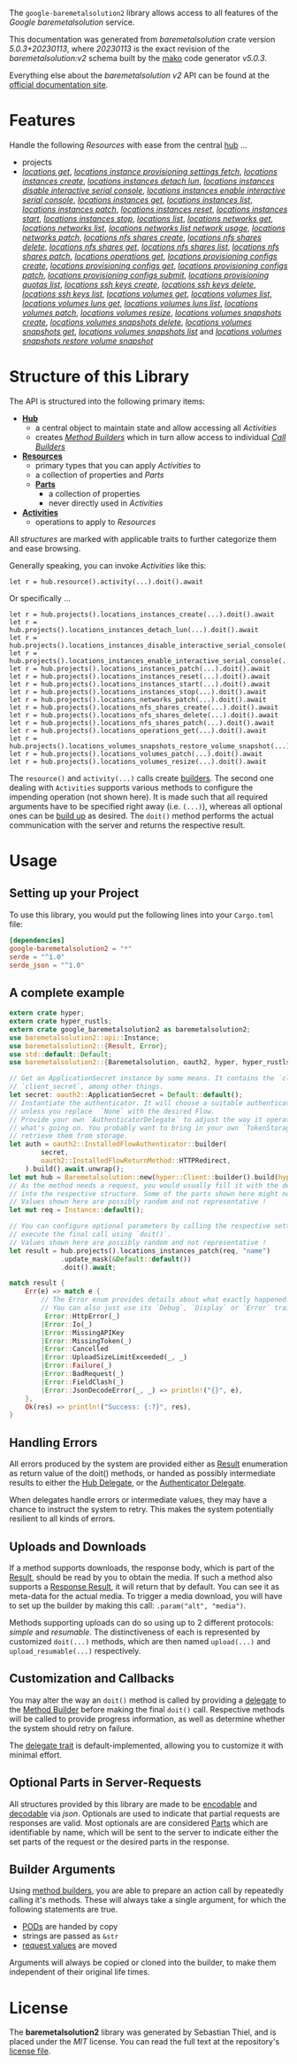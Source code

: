 <!---
DO NOT EDIT !
This file was generated automatically from 'src/generator/templates/api/README.md.mako'
DO NOT EDIT !
-->
The `google-baremetalsolution2` library allows access to all features of the *Google baremetalsolution* service.

This documentation was generated from *baremetalsolution* crate version *5.0.3+20230113*, where *20230113* is the exact revision of the *baremetalsolution:v2* schema built by the [mako](http://www.makotemplates.org/) code generator *v5.0.3*.

Everything else about the *baremetalsolution* *v2* API can be found at the
[official documentation site](https://cloud.google.com/bare-metal).
# Features

Handle the following *Resources* with ease from the central [hub](https://docs.rs/google-baremetalsolution2/5.0.3+20230113/google_baremetalsolution2/Baremetalsolution) ... 

* projects
 * [*locations get*](https://docs.rs/google-baremetalsolution2/5.0.3+20230113/google_baremetalsolution2/api::ProjectLocationGetCall), [*locations instance provisioning settings fetch*](https://docs.rs/google-baremetalsolution2/5.0.3+20230113/google_baremetalsolution2/api::ProjectLocationInstanceProvisioningSettingFetchCall), [*locations instances create*](https://docs.rs/google-baremetalsolution2/5.0.3+20230113/google_baremetalsolution2/api::ProjectLocationInstanceCreateCall), [*locations instances detach lun*](https://docs.rs/google-baremetalsolution2/5.0.3+20230113/google_baremetalsolution2/api::ProjectLocationInstanceDetachLunCall), [*locations instances disable interactive serial console*](https://docs.rs/google-baremetalsolution2/5.0.3+20230113/google_baremetalsolution2/api::ProjectLocationInstanceDisableInteractiveSerialConsoleCall), [*locations instances enable interactive serial console*](https://docs.rs/google-baremetalsolution2/5.0.3+20230113/google_baremetalsolution2/api::ProjectLocationInstanceEnableInteractiveSerialConsoleCall), [*locations instances get*](https://docs.rs/google-baremetalsolution2/5.0.3+20230113/google_baremetalsolution2/api::ProjectLocationInstanceGetCall), [*locations instances list*](https://docs.rs/google-baremetalsolution2/5.0.3+20230113/google_baremetalsolution2/api::ProjectLocationInstanceListCall), [*locations instances patch*](https://docs.rs/google-baremetalsolution2/5.0.3+20230113/google_baremetalsolution2/api::ProjectLocationInstancePatchCall), [*locations instances reset*](https://docs.rs/google-baremetalsolution2/5.0.3+20230113/google_baremetalsolution2/api::ProjectLocationInstanceResetCall), [*locations instances start*](https://docs.rs/google-baremetalsolution2/5.0.3+20230113/google_baremetalsolution2/api::ProjectLocationInstanceStartCall), [*locations instances stop*](https://docs.rs/google-baremetalsolution2/5.0.3+20230113/google_baremetalsolution2/api::ProjectLocationInstanceStopCall), [*locations list*](https://docs.rs/google-baremetalsolution2/5.0.3+20230113/google_baremetalsolution2/api::ProjectLocationListCall), [*locations networks get*](https://docs.rs/google-baremetalsolution2/5.0.3+20230113/google_baremetalsolution2/api::ProjectLocationNetworkGetCall), [*locations networks list*](https://docs.rs/google-baremetalsolution2/5.0.3+20230113/google_baremetalsolution2/api::ProjectLocationNetworkListCall), [*locations networks list network usage*](https://docs.rs/google-baremetalsolution2/5.0.3+20230113/google_baremetalsolution2/api::ProjectLocationNetworkListNetworkUsageCall), [*locations networks patch*](https://docs.rs/google-baremetalsolution2/5.0.3+20230113/google_baremetalsolution2/api::ProjectLocationNetworkPatchCall), [*locations nfs shares create*](https://docs.rs/google-baremetalsolution2/5.0.3+20230113/google_baremetalsolution2/api::ProjectLocationNfsShareCreateCall), [*locations nfs shares delete*](https://docs.rs/google-baremetalsolution2/5.0.3+20230113/google_baremetalsolution2/api::ProjectLocationNfsShareDeleteCall), [*locations nfs shares get*](https://docs.rs/google-baremetalsolution2/5.0.3+20230113/google_baremetalsolution2/api::ProjectLocationNfsShareGetCall), [*locations nfs shares list*](https://docs.rs/google-baremetalsolution2/5.0.3+20230113/google_baremetalsolution2/api::ProjectLocationNfsShareListCall), [*locations nfs shares patch*](https://docs.rs/google-baremetalsolution2/5.0.3+20230113/google_baremetalsolution2/api::ProjectLocationNfsSharePatchCall), [*locations operations get*](https://docs.rs/google-baremetalsolution2/5.0.3+20230113/google_baremetalsolution2/api::ProjectLocationOperationGetCall), [*locations provisioning configs create*](https://docs.rs/google-baremetalsolution2/5.0.3+20230113/google_baremetalsolution2/api::ProjectLocationProvisioningConfigCreateCall), [*locations provisioning configs get*](https://docs.rs/google-baremetalsolution2/5.0.3+20230113/google_baremetalsolution2/api::ProjectLocationProvisioningConfigGetCall), [*locations provisioning configs patch*](https://docs.rs/google-baremetalsolution2/5.0.3+20230113/google_baremetalsolution2/api::ProjectLocationProvisioningConfigPatchCall), [*locations provisioning configs submit*](https://docs.rs/google-baremetalsolution2/5.0.3+20230113/google_baremetalsolution2/api::ProjectLocationProvisioningConfigSubmitCall), [*locations provisioning quotas list*](https://docs.rs/google-baremetalsolution2/5.0.3+20230113/google_baremetalsolution2/api::ProjectLocationProvisioningQuotaListCall), [*locations ssh keys create*](https://docs.rs/google-baremetalsolution2/5.0.3+20230113/google_baremetalsolution2/api::ProjectLocationSshKeyCreateCall), [*locations ssh keys delete*](https://docs.rs/google-baremetalsolution2/5.0.3+20230113/google_baremetalsolution2/api::ProjectLocationSshKeyDeleteCall), [*locations ssh keys list*](https://docs.rs/google-baremetalsolution2/5.0.3+20230113/google_baremetalsolution2/api::ProjectLocationSshKeyListCall), [*locations volumes get*](https://docs.rs/google-baremetalsolution2/5.0.3+20230113/google_baremetalsolution2/api::ProjectLocationVolumeGetCall), [*locations volumes list*](https://docs.rs/google-baremetalsolution2/5.0.3+20230113/google_baremetalsolution2/api::ProjectLocationVolumeListCall), [*locations volumes luns get*](https://docs.rs/google-baremetalsolution2/5.0.3+20230113/google_baremetalsolution2/api::ProjectLocationVolumeLunGetCall), [*locations volumes luns list*](https://docs.rs/google-baremetalsolution2/5.0.3+20230113/google_baremetalsolution2/api::ProjectLocationVolumeLunListCall), [*locations volumes patch*](https://docs.rs/google-baremetalsolution2/5.0.3+20230113/google_baremetalsolution2/api::ProjectLocationVolumePatchCall), [*locations volumes resize*](https://docs.rs/google-baremetalsolution2/5.0.3+20230113/google_baremetalsolution2/api::ProjectLocationVolumeResizeCall), [*locations volumes snapshots create*](https://docs.rs/google-baremetalsolution2/5.0.3+20230113/google_baremetalsolution2/api::ProjectLocationVolumeSnapshotCreateCall), [*locations volumes snapshots delete*](https://docs.rs/google-baremetalsolution2/5.0.3+20230113/google_baremetalsolution2/api::ProjectLocationVolumeSnapshotDeleteCall), [*locations volumes snapshots get*](https://docs.rs/google-baremetalsolution2/5.0.3+20230113/google_baremetalsolution2/api::ProjectLocationVolumeSnapshotGetCall), [*locations volumes snapshots list*](https://docs.rs/google-baremetalsolution2/5.0.3+20230113/google_baremetalsolution2/api::ProjectLocationVolumeSnapshotListCall) and [*locations volumes snapshots restore volume snapshot*](https://docs.rs/google-baremetalsolution2/5.0.3+20230113/google_baremetalsolution2/api::ProjectLocationVolumeSnapshotRestoreVolumeSnapshotCall)




# Structure of this Library

The API is structured into the following primary items:

* **[Hub](https://docs.rs/google-baremetalsolution2/5.0.3+20230113/google_baremetalsolution2/Baremetalsolution)**
    * a central object to maintain state and allow accessing all *Activities*
    * creates [*Method Builders*](https://docs.rs/google-baremetalsolution2/5.0.3+20230113/google_baremetalsolution2/client::MethodsBuilder) which in turn
      allow access to individual [*Call Builders*](https://docs.rs/google-baremetalsolution2/5.0.3+20230113/google_baremetalsolution2/client::CallBuilder)
* **[Resources](https://docs.rs/google-baremetalsolution2/5.0.3+20230113/google_baremetalsolution2/client::Resource)**
    * primary types that you can apply *Activities* to
    * a collection of properties and *Parts*
    * **[Parts](https://docs.rs/google-baremetalsolution2/5.0.3+20230113/google_baremetalsolution2/client::Part)**
        * a collection of properties
        * never directly used in *Activities*
* **[Activities](https://docs.rs/google-baremetalsolution2/5.0.3+20230113/google_baremetalsolution2/client::CallBuilder)**
    * operations to apply to *Resources*

All *structures* are marked with applicable traits to further categorize them and ease browsing.

Generally speaking, you can invoke *Activities* like this:

```Rust,ignore
let r = hub.resource().activity(...).doit().await
```

Or specifically ...

```ignore
let r = hub.projects().locations_instances_create(...).doit().await
let r = hub.projects().locations_instances_detach_lun(...).doit().await
let r = hub.projects().locations_instances_disable_interactive_serial_console(...).doit().await
let r = hub.projects().locations_instances_enable_interactive_serial_console(...).doit().await
let r = hub.projects().locations_instances_patch(...).doit().await
let r = hub.projects().locations_instances_reset(...).doit().await
let r = hub.projects().locations_instances_start(...).doit().await
let r = hub.projects().locations_instances_stop(...).doit().await
let r = hub.projects().locations_networks_patch(...).doit().await
let r = hub.projects().locations_nfs_shares_create(...).doit().await
let r = hub.projects().locations_nfs_shares_delete(...).doit().await
let r = hub.projects().locations_nfs_shares_patch(...).doit().await
let r = hub.projects().locations_operations_get(...).doit().await
let r = hub.projects().locations_volumes_snapshots_restore_volume_snapshot(...).doit().await
let r = hub.projects().locations_volumes_patch(...).doit().await
let r = hub.projects().locations_volumes_resize(...).doit().await
```

The `resource()` and `activity(...)` calls create [builders][builder-pattern]. The second one dealing with `Activities` 
supports various methods to configure the impending operation (not shown here). It is made such that all required arguments have to be 
specified right away (i.e. `(...)`), whereas all optional ones can be [build up][builder-pattern] as desired.
The `doit()` method performs the actual communication with the server and returns the respective result.

# Usage

## Setting up your Project

To use this library, you would put the following lines into your `Cargo.toml` file:

```toml
[dependencies]
google-baremetalsolution2 = "*"
serde = "^1.0"
serde_json = "^1.0"
```

## A complete example

```Rust
extern crate hyper;
extern crate hyper_rustls;
extern crate google_baremetalsolution2 as baremetalsolution2;
use baremetalsolution2::api::Instance;
use baremetalsolution2::{Result, Error};
use std::default::Default;
use baremetalsolution2::{Baremetalsolution, oauth2, hyper, hyper_rustls, chrono, FieldMask};

// Get an ApplicationSecret instance by some means. It contains the `client_id` and 
// `client_secret`, among other things.
let secret: oauth2::ApplicationSecret = Default::default();
// Instantiate the authenticator. It will choose a suitable authentication flow for you, 
// unless you replace  `None` with the desired Flow.
// Provide your own `AuthenticatorDelegate` to adjust the way it operates and get feedback about 
// what's going on. You probably want to bring in your own `TokenStorage` to persist tokens and
// retrieve them from storage.
let auth = oauth2::InstalledFlowAuthenticator::builder(
        secret,
        oauth2::InstalledFlowReturnMethod::HTTPRedirect,
    ).build().await.unwrap();
let mut hub = Baremetalsolution::new(hyper::Client::builder().build(hyper_rustls::HttpsConnectorBuilder::new().with_native_roots().https_or_http().enable_http1().build()), auth);
// As the method needs a request, you would usually fill it with the desired information
// into the respective structure. Some of the parts shown here might not be applicable !
// Values shown here are possibly random and not representative !
let mut req = Instance::default();

// You can configure optional parameters by calling the respective setters at will, and
// execute the final call using `doit()`.
// Values shown here are possibly random and not representative !
let result = hub.projects().locations_instances_patch(req, "name")
             .update_mask(&Default::default())
             .doit().await;

match result {
    Err(e) => match e {
        // The Error enum provides details about what exactly happened.
        // You can also just use its `Debug`, `Display` or `Error` traits
         Error::HttpError(_)
        |Error::Io(_)
        |Error::MissingAPIKey
        |Error::MissingToken(_)
        |Error::Cancelled
        |Error::UploadSizeLimitExceeded(_, _)
        |Error::Failure(_)
        |Error::BadRequest(_)
        |Error::FieldClash(_)
        |Error::JsonDecodeError(_, _) => println!("{}", e),
    },
    Ok(res) => println!("Success: {:?}", res),
}

```
## Handling Errors

All errors produced by the system are provided either as [Result](https://docs.rs/google-baremetalsolution2/5.0.3+20230113/google_baremetalsolution2/client::Result) enumeration as return value of
the doit() methods, or handed as possibly intermediate results to either the 
[Hub Delegate](https://docs.rs/google-baremetalsolution2/5.0.3+20230113/google_baremetalsolution2/client::Delegate), or the [Authenticator Delegate](https://docs.rs/yup-oauth2/*/yup_oauth2/trait.AuthenticatorDelegate.html).

When delegates handle errors or intermediate values, they may have a chance to instruct the system to retry. This 
makes the system potentially resilient to all kinds of errors.

## Uploads and Downloads
If a method supports downloads, the response body, which is part of the [Result](https://docs.rs/google-baremetalsolution2/5.0.3+20230113/google_baremetalsolution2/client::Result), should be
read by you to obtain the media.
If such a method also supports a [Response Result](https://docs.rs/google-baremetalsolution2/5.0.3+20230113/google_baremetalsolution2/client::ResponseResult), it will return that by default.
You can see it as meta-data for the actual media. To trigger a media download, you will have to set up the builder by making
this call: `.param("alt", "media")`.

Methods supporting uploads can do so using up to 2 different protocols: 
*simple* and *resumable*. The distinctiveness of each is represented by customized 
`doit(...)` methods, which are then named `upload(...)` and `upload_resumable(...)` respectively.

## Customization and Callbacks

You may alter the way an `doit()` method is called by providing a [delegate](https://docs.rs/google-baremetalsolution2/5.0.3+20230113/google_baremetalsolution2/client::Delegate) to the 
[Method Builder](https://docs.rs/google-baremetalsolution2/5.0.3+20230113/google_baremetalsolution2/client::CallBuilder) before making the final `doit()` call. 
Respective methods will be called to provide progress information, as well as determine whether the system should 
retry on failure.

The [delegate trait](https://docs.rs/google-baremetalsolution2/5.0.3+20230113/google_baremetalsolution2/client::Delegate) is default-implemented, allowing you to customize it with minimal effort.

## Optional Parts in Server-Requests

All structures provided by this library are made to be [encodable](https://docs.rs/google-baremetalsolution2/5.0.3+20230113/google_baremetalsolution2/client::RequestValue) and 
[decodable](https://docs.rs/google-baremetalsolution2/5.0.3+20230113/google_baremetalsolution2/client::ResponseResult) via *json*. Optionals are used to indicate that partial requests are responses 
are valid.
Most optionals are are considered [Parts](https://docs.rs/google-baremetalsolution2/5.0.3+20230113/google_baremetalsolution2/client::Part) which are identifiable by name, which will be sent to 
the server to indicate either the set parts of the request or the desired parts in the response.

## Builder Arguments

Using [method builders](https://docs.rs/google-baremetalsolution2/5.0.3+20230113/google_baremetalsolution2/client::CallBuilder), you are able to prepare an action call by repeatedly calling it's methods.
These will always take a single argument, for which the following statements are true.

* [PODs][wiki-pod] are handed by copy
* strings are passed as `&str`
* [request values](https://docs.rs/google-baremetalsolution2/5.0.3+20230113/google_baremetalsolution2/client::RequestValue) are moved

Arguments will always be copied or cloned into the builder, to make them independent of their original life times.

[wiki-pod]: http://en.wikipedia.org/wiki/Plain_old_data_structure
[builder-pattern]: http://en.wikipedia.org/wiki/Builder_pattern
[google-go-api]: https://github.com/google/google-api-go-client

# License
The **baremetalsolution2** library was generated by Sebastian Thiel, and is placed 
under the *MIT* license.
You can read the full text at the repository's [license file][repo-license].

[repo-license]: https://github.com/Byron/google-apis-rsblob/main/LICENSE.md

